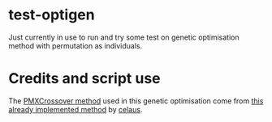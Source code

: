 # test-optigen

Just currently in use to run and try some test on genetic optimisation method with permutation as individuals.

# Credits and script use

The [PMXCrossover method](https://github.com/Path3m/test-optigen/blob/main/Crossover/celaus_user_modified/pmx_modified.js) used in this genetic optimisation come from [this already implemented method](https://gist.github.com/celaus/d5a55e723ce233f2b83af36a4cf456b4) by [celaus](https://github.com/celaus).
